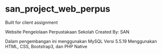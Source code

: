 # san_project_web_perpus
Built for client assignment

Website Pengelolaan Perpustakaan Sekolah Created By: SAN

Dalam pengembangan ini menggunakan MySQL Versi 5.5.19
Menggunakan HTML, CSS, Bootstrap3, dan PHP Native
